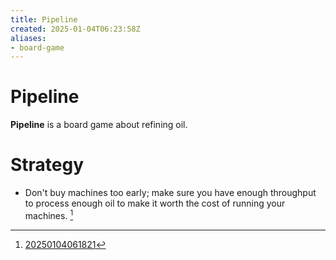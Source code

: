 ```yaml
---
title: Pipeline
created: 2025-01-04T06:23:58Z
aliases:
- board-game
---
```


# Pipeline

**Pipeline** is a board game about refining oil.

# Strategy

- Don't buy machines too early; make sure you have enough throughput to process enough oil to make it worth the cost of running your machines. [^1]

[^1]: [20250104061821](../entries/20250104061821.md)

